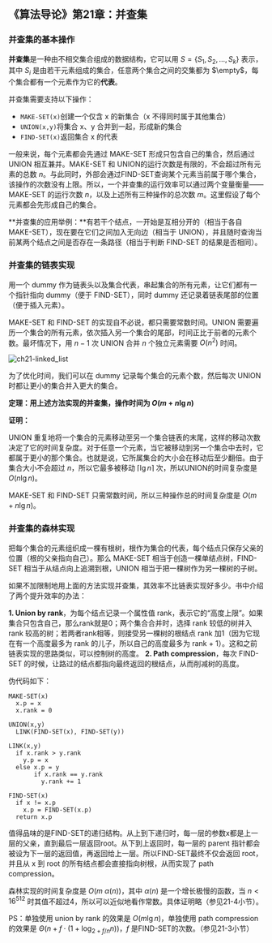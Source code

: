 ## 《算法导论》第21章：并查集

### 并查集的基本操作

**并查集**是一种由不相交集合组成的数据结构，它可以用 $S=\{S_1,S_2,...,S_k\}$ 表示，其中 $S_i$ 是由若干元素组成的集合，任意两个集合之间的交集都为 $\empty$，每个集合都有一个元素作为它的**代表**。

并查集需要支持以下操作：

- `MAKE-SET(x)`创建一个仅含 x 的新集合（x 不得同时属于其他集合）
- `UNION(x,y)`将集合 x、y 合并到一起，形成新的集合
- `FIND-SET(x)`返回集合 x 的代表

一般来说，每个元素都会先通过 MAKE-SET 形成只包含自己的集合，然后通过 UNION 相互兼并。MAKE-SET 和 UNION的运行次数是有限的，不会超过所有元素的总数 $n$。与此同时，外部会通过FIND-SET查询某个元素当前属于哪个集合，该操作的次数没有上限。所以，一个并查集的运行效率可以通过两个变量衡量——MAKE-SET 的运行次数 $n$，以及上述所有三种操作的总次数 $m$。这里假设了每个元素都会先形成自己的集合。

**并查集的应用举例：**有若干个结点，一开始是互相分开的（相当于各自 MAKE-SET），现在要在它们之间加入无向边（相当于 UNION），并且随时查询当前某两个结点之间是否存在一条路径（相当于判断 FIND-SET 的结果是否相同）。

### 并查集的链表实现

用一个 dummy 作为链表头以及集合代表，串起集合的所有元素，让它们都有一个指针指向 dummy（便于 FIND-SET），同时 dummy 还记录着链表尾部的位置（便于插入元素）。

MAKE-SET 和 FIND-SET 的实现自不必说，都只需要常数时间。UNION 需要遍历一个集合的所有元素，依次插入另一个集合的尾部，时间正比于前者的元素个数。最坏情况下，用 $n-1$ 次 UNION 合并 $n$ 个独立元素需要 $O(n^2)$ 时间。

![ch21-linked_list](https://daichao1997.github.io/pic/itoa/ch21-linked_list.png)

为了优化时间，我们可以在 dummy 记录每个集合的元素个数，然后每次 UNION 时都让更小的集合并入更大的集合。

**定理：用上述方法实现的并查集，操作时间为 $O(m+n\lg{n})$**

**证明：**

UNION 重复地将一个集合的元素移动至另一个集合链表的末尾，这样的移动次数决定了它的时间复杂度。对于任意一个元素，当它被移动到另一个集合中去时，它都属于更小的那个集合。也就是说，它所属集合的大小会在移动后至少翻倍。由于集合大小不会超过 $n$，所以它最多被移动 $\lceil{\lg{n}}\rceil$ 次，所以UNION的时间复杂度是 $O(n\lg{n})$。

MAKE-SET 和 FIND-SET 只需常数时间，所以三种操作总的时间复杂度是 $O(m+n\lg{n})$。

### 并查集的森林实现

把每个集合的元素组织成一棵有根树，根作为集合的代表，每个结点只保存父亲的位置（根的父亲指向自己）。那么 MAKE-SET 相当于创造一棵单结点树，FIND-SET 相当于从结点向上追溯到根，UNION 相当于把一棵树作为另一棵树的子树。

如果不加限制地用上面的方法实现并查集，其效率不比链表实现好多少。书中介绍了两个提升效率的办法：

**1. Union by rank**，为每个结点记录一个属性值 rank，表示它的“高度上限”。如果集合只包含自己，那么rank就是0；两个集合合并时，选择 rank 较低的树并入 rank 较高的树；若两者rank相等，则接受另一棵树的根结点 rank 加1（因为它现在有一个高度最多为 rank 的儿子，所以自己的高度最多为 rank + 1）。这和之前链表实现的思路类似，可以控制树的高度。
**2. Path compression**，每次 FIND-SET 的时候，让路过的结点都指向最终返回的根结点，从而削减树的高度。

伪代码如下：

```pseudocode
MAKE-SET(x)
  x.p = x
  x.rank = 0

UNION(x,y)
  LINK(FIND-SET(x), FIND-SET(y))

LINK(x,y)
  if x.rank > y.rank
    y.p = x
  else x.p = y
       if x.rank == y.rank
         y.rank += 1

FIND-SET(x)
  if x != x.p
    x.p = FIND-SET(x.p)
  return x.p
```

值得品味的是FIND-SET的递归结构。从上到下递归时，每一层的参数x都是上一层的父亲，直到最后一层返回root。从下到上返回时，每一层的 parent 指针都会被设为下一层的返回值，再返回给上一层。所以FIND-SET最终不仅会返回 root，并且从 x 到 root 的所有结点都会直接指向树根，从而实现了 path compression。

森林实现的时间复杂度是 $O(m\ \alpha(n))$，其中 $\alpha(n)$ 是一个增长极慢的函数，当 $n<16^{512}$ 时其值不超过4，所以可以近似地看作常数。具体证明略（参见21-4小节）。

PS：单独使用 union by rank 的效果是 $O(m\lg{n})$，单独使用 path compression 的效果是 $\Theta(n+f\cdot(1+\log_{2+f/n}{n}))$，$f$ 是FIND-SET的次数。（参见21-3小节）